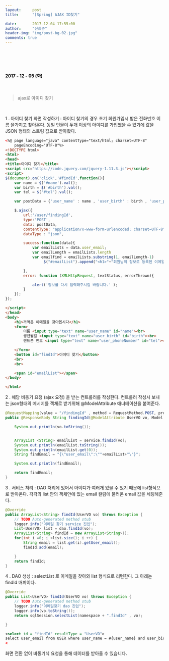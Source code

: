 ```yaml
---
layout:     post
title:      "[Spring] AJAX ID찾기"

date:       2017-12-04 17:55:00
author:     "신희준"
header-img: "img/post-bg-02.jpg"
comments: true
---
```


<meta name="description" content="Spring스프링 애너테이션 Annotation정리 @Autowired,@Qualifier,@Resource,@Component,@PostConstruct,@Aspect
,@AOP,@POINTCUT,@AROUND,@ADVICE,@RequestMapping,@REPOSITORY,@SERVICE,@COMPONENT, 구글 로그인 API, NAVER API NAVER LOGIN API 네이버 로그인 API
">


<br>
<H4 style ="font-weight:bold; color:black;"> </H4>
<br>
<H4 style ="font-weight:bold; color : black">2017 - 12 - 05 (화)</H4>

<br>

> ajax로 아이디 찾기

<br>

1 . 아이디 찾기 화면 작성하기 : 아이디 찾기의 경우 초기 회원가입시 받은 전화번호 이름 을가지고 찾아온다. 동일 인물이 두개 이상의 아이디를 가입했을 수 있기에 값을 JSON 형태의 스트링 값으로 받아왔다.

~~~html
<%@ page language="java" contentType="text/html; charset=UTF-8"
	pageEncoding="UTF-8"%>
<!DOCTYPE html>
<html>
<head>
<title>아이디 찾기</title>
<script src="https://code.jquery.com/jquery-1.11.3.js"></script>
<script>
$(document).on('click','#findId',function(){
	var name = $('#name').val();
 	var birth = $('#birth').val();
 	var tel = $('#tel').val();

 	var postData = {'user_name' : name , 'user_birth' : birth , 'user_phoneNumber' : tel};

	$.ajax({
        url:'/user/findingId',
        type:'POST',
        data: postData,
        contentType: "application/x-www-form-urlencoded; charset=UTF-8",
        dataType : "json",

        success:function(data){
        	var emailLists = data.user_email;
        	var emailLength = emailLists.length
        	var emailfind = emailLists.substring(1, emailLength-1)
       	 		 $("#emailList").append("<h1>"+"회원님의 정보로 등록된 이메일은 : "+emailfind+" 입니다.</h1>")

        },
        error: function (XMLHttpRequest, textStatus, errorThrown){

        	alert('정보를 다시 입력해주시길 바랍니다.' );
        }
    });
});

</script>
</head>
<body>
	<h1>까먹은 이메일을 찾아봅시다</h1>
	<form>
		이름 <input type="text" name="user_name" id="name"><br>
		생년월일 <input type="text" name="user_birth" id="birth"><br>
		핸드폰 번호 <input type="text" name="user_phoneNumber" id="tel"><br>

	</form>
	<button id="findId">아이디 찾기</button>
	<br>
	<br>

	<span id="emailList"></span>
</body>

</html>
~~~

2 . 해당 비동기 요청 (ajax 요청) 을 받는 컨트롤러를 작성한다. 컨트롤러 작성시 보내는 json형태의 메시지를 객체로 받기위해 @ModelAttribute 애너테이션을 붙여준다.  

~~~java
@RequestMapping(value = "/findingId" , method = RequestMethod.POST, produces = "application/json; charset=utf-8")
public @ResponseBody String findingId(@ModelAttribute UserVO vo, Model model , HttpServletResponse response)throws Exception {

	System.out.println(vo.toString());


	ArrayList <String> emailList = service.findId(vo);
	System.out.println(emailList.toString());
	System.out.println(emailList.get(0));
	String findEmail = "{\"user_email\":\""+emailList+"\"}";

	System.out.println(findEmail);

	return findEmail;
}
~~~

3 . 서비스 처리 : DAO 처리에 있어서 아이디가 여러개 있을 수 있기 때문에 list형식으로 받아온다. 각각의 list 안의 객체안에 있는 email 컬럼에 불러온 email 값을 세팅해준다.

~~~Java
@Override
public ArrayList<String> findId(UserVO vo) throws Exception {
	// TODO Auto-generated method stub
	logger.info("이메일 찾기 service 진입");
	List<UserVO> list = dao.findId(vo);
	ArrayList<String> findId = new ArrayList<String>();  
	for(int i =0; i <list.size(); i ++) {
		String email = list.get(i).getUser_email();
		findId.add(email);

	}
	return findId;
}
~~~

4 . DAO 생성 : selectList 로 이메일을 찾아와 list 형식으로 리턴한다. 그 아래는 findId 매퍼이다.

~~~JAVA
@Override
public List<UserVO> findId(UserVO vo) throws Exception {
	// TODO Auto-generated method stub
	logger.info("이메일찾기 dao 진입");
	logger.info(vo.toString());
	return sqlSession.selectList(namespace + ".findId" , vo);

}
~~~

~~~xml
<select id = "findId" resultType = "UserVO">
select user_email from USER where user_name = #{user_name} and user_birth = #{user_birth} and user_phoneNumber = #{user_phoneNumber} and user_authStatus = 1
<
~~~

화면 전환 없이 비동기식 요청을 통해 데이터를 받아올 수 있습니다.
